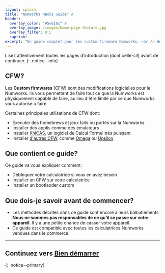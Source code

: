 ```yaml
---
layout: splash
title: "Numworks Hacks Guide" #
header:
  overlay_color: "#5e616c" #
  overlay_image: /images/home-page-feature.jpg
  overlay_filter: 0.5
  caption:
excerpt: "Un guide complet pour les custom firmware Numworks, <br /> de stock à CFW.<br />"
---
```


Lisez attentivement toutes les pages d'introduction (dont celle-ci!) avant de continuer.
{: .notice--info}

## CFW?

Les **Custom firmwares** (CFW) sont des modifications logicielles pour le Numworks. Ils vous permettent de faire tout ce que la Numworks est physiquement capable de faire, au lieu d'être limité par ce que Numworks vous autorise a faire.

Certaines principales utilisations de CFW dont:

* Executer des homebrews et jeux faits ou portés sur la Numworks
* Installer des applis comme des émulateurs
* Installer [KhiCAS](https://www-fourier.univ-grenoble-alpes.fr/~parisse/numworks/khicasnw.html), un logiciel de Calcul Formel très puissant
* Installer [d'autres CFW](choose-a-cfw), comme [Omega](omega) ou [Upsilon](upsilon)

## Que contient ce guide?

Ce guide va vous expliquer comment:
  + Débloquer votre calculatrice si vous en avez besoin
  + Installer un CFW sur votre calculatrice
  + Installer un bootlaoder custom

## Que dois-je savoir avant de commencer?

* Les méthodes décrites dans ce guide sont encore à leurs balbutiements **Nous ne sommes pas responsables de ce qu'il se passe sur votre appareil**. Il y a une petite chance de casser votre appareil.
* Ce guide est compatible avec toutes les calculatrices Numworks vendues dans le commerce.

___

## Continuez vers [Bien démarrer](get-started)
{: .notice--primary}
